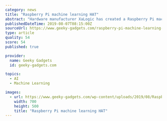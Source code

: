 ```yaml
---
category: news
title: "Raspberry Pi machine learning HAT"
abstract: "Hardware manufacturer XaLogic has created a Raspberry Pi machine learning HAT in the form of the Kendryte K210 based PI AI Hat equipped with the company’s Machine Learning accelerator module. While other machine learning HATs are available for the ..."
publishedDateTime: 2019-08-07T08:15:00Z
sourceUrl: https://www.geeky-gadgets.com/raspberry-pi-machine-learning-hat-07-08-2019/
type: article
quality: 54
score: 54
published: true

provider:
  name: Geeky Gadgets
  id: geeky-gadgets.com

topics:
  - AI
  - Machine Learning

images:
  - url: https://www.geeky-gadgets.com/wp-content/uploads/2019/08/Raspberry-Pi-machine-learning-HAT.jpg
    width: 700
    height: 500
    title: "Raspberry Pi machine learning HAT"
---
```

